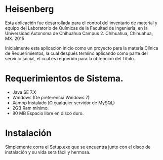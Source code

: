 Heisenberg
==========

Esta aplicación fue desarrollada para el control del inventario de material y equipo del Laboratorio de Químicas de la Facultad de Ingeniería, en la Universidad Autonoma de Chihuahua Campus 2. Chihuahua, Chihuahua, MX. 2015


Inicialmente esta aplicación inicio como un proyecto para la matería Clínica de Requerimientos, la cual después termino aplicando como parte del servicio social, el cual es requerido para la obtención del Título.


Requerimientos de Sistema.
===========
  - Java SE 7.X
  - Windows (De preferencia Windows 7)
  - Xampp Instalado (O cualquier servidor de MySQL)
  - 2GB Ram mínimo.
  - 80 MB Espacio libre en disco duro.


Instalación
==========
 Simplemente corra el Setup.exe que se encuentra junto con el disco de instalación y su vida sera fácil y hermosa.

